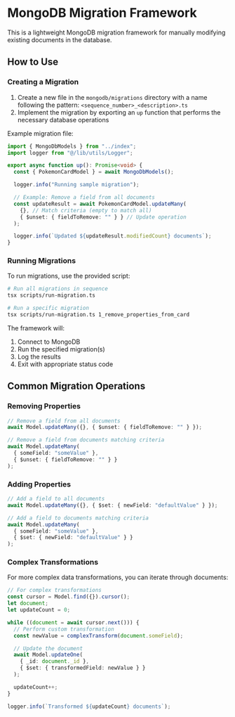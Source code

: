 # MongoDB Migration Framework

This is a lightweight MongoDB migration framework for manually modifying existing documents in the database.

## How to Use

### Creating a Migration

1. Create a new file in the `mongodb/migrations` directory with a name following the pattern: `<sequence_number>_<description>.ts`
2. Implement the migration by exporting an `up` function that performs the necessary database operations

Example migration file:

```typescript
import { MongoDbModels } from "../index";
import logger from "@/lib/utils/Logger";

export async function up(): Promise<void> {
  const { PokemonCardModel } = await MongoDbModels();

  logger.info("Running sample migration");

  // Example: Remove a field from all documents
  const updateResult = await PokemonCardModel.updateMany(
    {}, // Match criteria (empty to match all)
    { $unset: { fieldToRemove: "" } } // Update operation
  );

  logger.info(`Updated ${updateResult.modifiedCount} documents`);
}
```

### Running Migrations

To run migrations, use the provided script:

```bash
# Run all migrations in sequence
tsx scripts/run-migration.ts

# Run a specific migration
tsx scripts/run-migration.ts 1_remove_properties_from_card
```

The framework will:

1. Connect to MongoDB
2. Run the specified migration(s)
3. Log the results
4. Exit with appropriate status code

## Common Migration Operations

### Removing Properties

```typescript
// Remove a field from all documents
await Model.updateMany({}, { $unset: { fieldToRemove: "" } });

// Remove a field from documents matching criteria
await Model.updateMany(
  { someField: "someValue" },
  { $unset: { fieldToRemove: "" } }
);
```

### Adding Properties

```typescript
// Add a field to all documents
await Model.updateMany({}, { $set: { newField: "defaultValue" } });

// Add a field to documents matching criteria
await Model.updateMany(
  { someField: "someValue" },
  { $set: { newField: "defaultValue" } }
);
```

### Complex Transformations

For more complex data transformations, you can iterate through documents:

```typescript
// For complex transformations
const cursor = Model.find({}).cursor();
let document;
let updateCount = 0;

while ((document = await cursor.next())) {
  // Perform custom transformation
  const newValue = complexTransform(document.someField);

  // Update the document
  await Model.updateOne(
    { _id: document._id },
    { $set: { transformedField: newValue } }
  );

  updateCount++;
}

logger.info(`Transformed ${updateCount} documents`);
```
